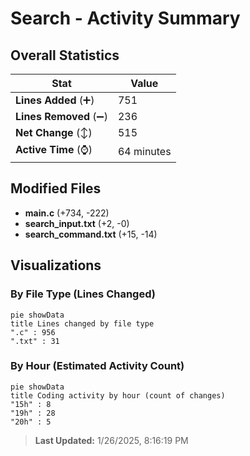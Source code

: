 # Search - Activity Summary 

## Overall Statistics

| Stat                   | Value                                                             |
| ---------------------- | ----------------------------------------------------------------- |
| **Lines Added** (➕)   | 751                                          |
| **Lines Removed** (➖) | 236                                        |
| **Net Change** (↕)    | 515                |
| **Active Time** (⌚)   | 64 minutes |


## Modified Files
- **main.c** (+734, -222)
- **search_input.txt** (+2, -0)
- **search_command.txt** (+15, -14)

## Visualizations

### By File Type (Lines Changed)

```mermaid
pie showData
title Lines changed by file type
".c" : 956
".txt" : 31
```

### By Hour (Estimated Activity Count)

```mermaid
pie showData
title Coding activity by hour (count of changes)
"15h" : 8
"19h" : 28
"20h" : 5
```


> **Last Updated:** 1/26/2025, 8:16:19 PM